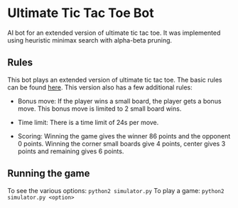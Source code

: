 # Ultimate Tic Tac Toe Bot

AI bot for an extended version of ultimate tic tac toe. It was implemented using heuristic minimax search with alpha-beta pruning. 

## Rules

This bot plays an extended version of ultimate tic tac toe. The basic rules can be found [here](https://mathwithbaddrawings.com/ultimate-tic-tac-toe-original-post/). This version also has a few additional rules:

* Bonus move: If the player wins a small board, the player gets a bonus move. This bonus move is limited to 2 small board wins.

* Time limit: There is a time limit of 24s per move.

* Scoring: Winning the game gives the winner 86 points and the opponent 0 points. Winning the corner small boards give 4 points, center gives 3 points and remaining gives 6 points.

 ## Running the game

To see the various options: ```python2 simulator.py```
To play a game: ```python2 simulator.py <option>```
